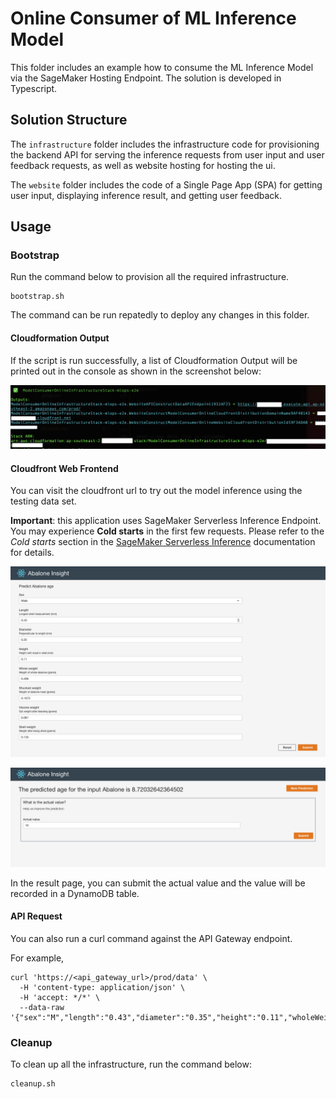 # Online Consumer of ML Inference Model

This folder includes an example how to consume the ML Inference Model via the SageMaker Hosting Endpoint. The solution is developed in Typescript.

## Solution Structure

The `infrastructure` folder includes the infrastructure code for provisioning the backend API for serving the inference requests from user input and user feedback requests, as well as website hosting for hosting the ui. 

The `website` folder includes the code of a Single Page App (SPA) for getting user input, displaying inference result, and getting user feedback. 

## Usage

### Bootstrap

Run the command below to provision all the required infrastructure.

```
bootstrap.sh
```

The command can be run repatedly to deploy any changes in this folder. 

#### Cloudformation Output

If the script is run successfully, a list of Cloudformation Output will be printed out in the console as shown in the screenshot below:

![Online Consumer Infrastructure Cloudformation Output](../../docs/OnlineConsumerCDKDeployOutput.png)

#### Cloudfront Web Frontend

You can visit the cloudfront url to try out the model inference using the testing data set. 

**Important**: this application uses SageMaker Serverless Inference Endpoint. You may experience **Cold starts** in the first few requests. Please refer to the *Cold starts* section in the [SageMaker Serverless Inference](https://docs.aws.amazon.com/sagemaker/latest/dg/serverless-endpoints.html) documentation for details. 

![Online Consumer Inference Form](../../docs/OnlineConsumerInferenceForm.png)

![Online Consumer Inference Result](../../docs/OnlineConsumerInferenceResult.png)

In the result page, you can submit the actual value and the value will be recorded in a DynamoDB table.

#### API Request

You can also run a curl command against the API Gateway endpoint. 

For example, 
```
curl 'https://<api_gateway_url>/prod/data' \
  -H 'content-type: application/json' \
  -H 'accept: */*' \
  --data-raw '{"sex":"M","length":"0.43","diameter":"0.35","height":"0.11","wholeWeight":"0.406","shuckedWeight":"0.1675","visceraWeight":"0.081","shellWeight":"0.135"}'
```

### Cleanup

To clean up all the infrastructure, run the command below:

```
cleanup.sh
```

